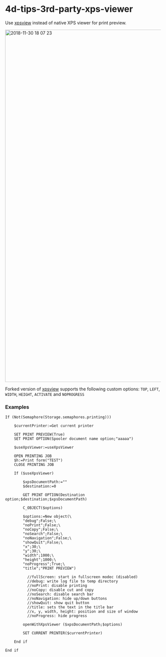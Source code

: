 # 4d-tips-3rd-party-xps-viewer

Use [xpsview](https://github.com/codeprof/xpsview) instead of native XPS viewer for print preview.

<img width="1142" alt="2018-11-30 18 07 23" src="https://user-images.githubusercontent.com/1725068/49279428-d04bcd80-f4ca-11e8-8336-8d6312a1c998.png">

Forked version of [xpsview](https://github.com/miyako/xpsview) supports the following custom options: ``TOP``, ``LEFT``, ``WIDTH``, ``HEIGHT``, ``ACTIVATE`` and ``NOPROGRESS``

### Examples

```
If (Not(Semaphore(Storage.semaphores.printing)))
	
	$currentPrinter:=Get current printer
	
	SET PRINT PREVIEW(True)
	SET PRINT OPTION(Spooler document name option;"aaaaa")
	
	$useXpsViewer:=useXpsViewer 
	
	OPEN PRINTING JOB
	$h:=Print form("TEST")
	CLOSE PRINTING JOB
	
	If ($useXpsViewer)
		
		$xpsDocumentPath:=""
		$destination:=0
		
		GET PRINT OPTION(Destination option;$destination;$xpsDocumentPath)
		
		C_OBJECT($options)
		
		$options:=New object(\
		"debug";False;\
		"noPrint";False;\
		"noCopy";False;\
		"noSearch";False;\
		"noNavigation";False;\
		"showQuit";False;\
		"x";30;\
		"y";30;\
		"width";1000;\
		"height";1000;\
		"noProgress";True;\
		"title";"PRINT PREVIEW")
		
		  //fullScreen: start in fullscreen modec (disabled)
		  //debug: write log file to temp directory
		  //noPrint: disable printing
		  //noCopy: disable cut and copy
		  //noSearch: disable search bar
		  //noNavigation: hide up/down buttons
		  //showQuit: show quit button
		  //title: sets the text in the title bar
		  //x, y, width, height: position and size of window
		  //noProgress: hide progress
		
		openWithXpsViewer ($xpsDocumentPath;$options)
		
		SET CURRENT PRINTER($currentPrinter)
		
	End if 
	
End if 
```
